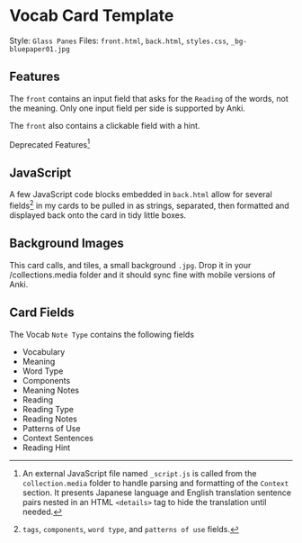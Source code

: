 # Vocab Card Template
Style: `Glass Panes`
Files: `front.html`, `back.html`, `styles.css`, `_bg-bluepaper01.jpg`

## Features
The `front` contains an input field that asks for the `Reading` of the words, not the meaning. Only one input field per side is supported by Anki. 

The `front` also contains a clickable field with a hint.

Deprecated Features[^1]
[^1]: An external JavaScript file named `_script.js` is called from the `collection.media` folder to handle parsing and formatting of the `Context` section. It presents Japanese language and English translation sentence pairs nested in an HTML `<details>` tag to hide the translation until needed.

## JavaScript
A few JavaScript code blocks embedded in `back.html` allow for several fields[^2] in my cards to be pulled in as strings, separated, then formatted and displayed back onto the card in tidy little boxes. 
[^2]:`tags`, `components`, `word type`, and `patterns of use` fields.

## Background Images
This card calls, and tiles, a small background `.jpg`. Drop it in your /collections.media folder and it should sync fine with mobile versions of Anki.

## Card Fields
The Vocab `Note Type` contains the following fields
- Vocabulary
- Meaning
- Word Type
- Components
- Meaning Notes
- Reading
- Reading Type
- Reading Notes
- Patterns of Use
- Context Sentences
- Reading Hint
